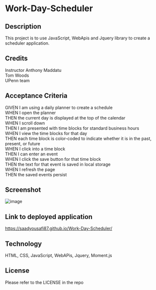 # Work-Day-Scheduler

## Description
This project is to use JavaScript, WebApis and Jquery library to create a scheduler application.

## Credits
Instructor Anthony Maddatu\
Tom Woods\
UPenn team

## Acceptance Criteria
GIVEN I am using a daily planner to create a schedule\
WHEN I open the planner\
THEN the current day is displayed at the top of the calendar\
WHEN I scroll down\
THEN I am presented with time blocks for standard business hours\
WHEN I view the time blocks for that day\
THEN each time block is color-coded to indicate whether it is in the past, present, or future\
WHEN I click into a time block\
THEN I can enter an event\
WHEN I click the save button for that time block\
THEN the text for that event is saved in local storage\
WHEN I refresh the page\
THEN the saved events persist

## Screenshot
![image](https://user-images.githubusercontent.com/32617598/195211537-37bc812e-ad87-4ff2-99c5-40cfdd1bb31e.png)

## Link to deployed application
https://saadyousafi87.github.io/Work-Day-Scheduler/

## Technology
HTML, CSS, JavaScript, WebAPis, Jquery, Moment.js

## License
Please refer to the LICENSE in the repo